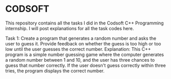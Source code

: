 # CODSOFT
This repository contains all the tasks I did in the Codsoft C++ Programming internship. 
I will post explanations for all the task codes here.

Task 1: Create a program that generates a random number and asks the
user to guess it. Provide feedback on whether the guess is too
high or too low until the user guesses the correct number.
Explanation: This C++ program is a simple number guessing game where the computer generates a random number between 1 and 10, and the user has three chances to guess that number correctly. If the user doesn't guess correctly within three tries, the program displays the correct number.
